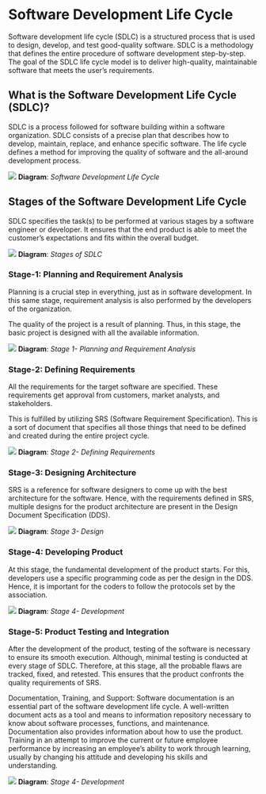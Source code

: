 # Software Development Life Cycle
Software development life cycle (SDLC) is a structured process that is used to design, develop, and test good-quality software. SDLC is a methodology that defines the entire procedure of software development step-by-step. The goal of the SDLC life cycle model is to deliver high-quality, maintainable software that meets the user’s requirements.

## What is the Software Development Life Cycle (SDLC)?
SDLC is a process followed for software building within a software organization. SDLC consists of a precise plan that describes how to develop, maintain, replace, and enhance specific software. The life cycle defines a method for improving the quality of software and the all-around development process.  

![](https://media.geeksforgeeks.org/wp-content/uploads/20231220113035/SDLC.jpg)
**Diagram**: _Software Development Life Cycle_

## Stages of the Software Development Life Cycle
SDLC specifies the task(s) to be performed at various stages by a software engineer or developer. It ensures that the end product is able to meet the customer’s expectations and fits within the overall budget.

![](https://media.geeksforgeeks.org/wp-content/uploads/20231220112830/6-Stages-of-Software-Development-Life-Cycle.jpg)
**Diagram**: _Stages of SDLC_

### Stage-1: Planning and Requirement Analysis
Planning is a crucial step in everything, just as in software development. In this same stage, requirement analysis is also performed by the developers of the organization.

The quality of the project is a result of planning. Thus, in this stage, the basic project is designed with all the available information.

![](https://media.geeksforgeeks.org/wp-content/uploads/20231218094307/1.jpg)
**Diagram**: _Stage 1- Planning and Requirement Analysis_

### Stage-2: Defining Requirements
All the requirements for the target software are specified. These requirements get approval from customers, market analysts, and stakeholders. 

This is fulfilled by utilizing SRS (Software Requirement Specification). This is a sort of document that specifies all those things that need to be defined and created during the entire project cycle. 

![](https://media.geeksforgeeks.org/wp-content/uploads/20231218094400/2.jpg)
**Diagram**: _Stage 2- Defining Requirements_

### Stage-3: Designing Architecture
SRS is a reference for software designers to come up with the best architecture for the software. Hence, with the requirements defined in SRS, multiple designs for the product architecture are present in the Design Document Specification (DDS).

![](https://media.geeksforgeeks.org/wp-content/uploads/20231218094458/3.jpg)
**Diagram**: _Stage 3- Design_

### Stage-4: Developing Product
At this stage, the fundamental development of the product starts. For this, developers use a specific programming code as per the design in the DDS. Hence, it is important for the coders to follow the protocols set by the association. 

![](https://media.geeksforgeeks.org/wp-content/uploads/20231218094538/4.jpg)
**Diagram**: _Stage 4- Development_

### Stage-5: Product Testing and Integration
After the development of the product, testing of the software is necessary to ensure its smooth execution. Although, minimal testing is conducted at every stage of SDLC. Therefore, at this stage, all the probable flaws are tracked, fixed, and retested. This ensures that the product confronts the quality requirements of SRS. 

Documentation, Training, and Support: Software documentation is an essential part of the software development life cycle. A well-written document acts as a tool and means to information repository necessary to know about software processes, functions, and maintenance. Documentation also provides information about how to use the product. Training in an attempt to improve the current or future employee performance by increasing an employee’s ability to work through learning, usually by changing his attitude and developing his skills and understanding. 

![](https://media.geeksforgeeks.org/wp-content/uploads/20231218094538/4.jpg)
**Diagram**: _Stage 4- Development_

